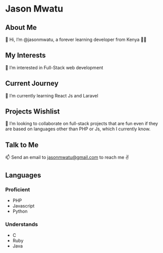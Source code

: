 # Jason Mwatu

## About Me
 👋 Hi, I’m @jasonmwatu, a forever learning developer from Kenya 🐱‍🏍
## My Interests
 👀 I’m interested in Full-Stack web development
## Current Journey
 🌱 I’m currently learning React Js and Laravel
## Projects Wishlist
 💞️ I’m looking to collaborate on full-stack projects that are fun even if they are based on languages other than PHP or Js, which I currently know.
## Talk to Me
 📫 Send an email to jasonmwatu@gmail.com to reach me ✌

## Languages
### Proficient
- PHP
- Javascript
- Python
### Understands
- C
- Ruby
- Java

<!---
jasonmwatu/jasonmwatu is a ✨ special ✨ repository because its `README.md` (this file) appears on your GitHub profile.
You can click the Preview link to take a look at your changes.
--->
